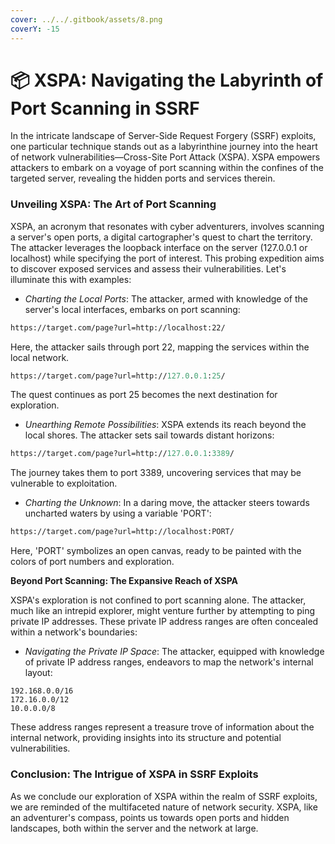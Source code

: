 ```yaml
---
cover: ../../.gitbook/assets/8.png
coverY: -15
---
```


# 📦 XSPA: Navigating the Labyrinth of Port Scanning in SSRF

In the intricate landscape of Server-Side Request Forgery (SSRF) exploits, one particular technique stands out as a labyrinthine journey into the heart of network vulnerabilities—Cross-Site Port Attack (XSPA). XSPA empowers attackers to embark on a voyage of port scanning within the confines of the targeted server, revealing the hidden ports and services therein.

### **Unveiling XSPA: The Art of Port Scanning**

XSPA, an acronym that resonates with cyber adventurers, involves scanning a server's open ports, a digital cartographer's quest to chart the territory. The attacker leverages the loopback interface on the server (127.0.0.1 or localhost) while specifying the port of interest. This probing expedition aims to discover exposed services and assess their vulnerabilities. Let's illuminate this with examples:

* _Charting the Local Ports_: The attacker, armed with knowledge of the server's local interfaces, embarks on port scanning:

```bash
https://target.com/page?url=http://localhost:22/
```

Here, the attacker sails through port 22, mapping the services within the local network.

```perl
https://target.com/page?url=http://127.0.0.1:25/
```

The quest continues as port 25 becomes the next destination for exploration.

* _Unearthing Remote Possibilities_: XSPA extends its reach beyond the local shores. The attacker sets sail towards distant horizons:

```perl
https://target.com/page?url=http://127.0.0.1:3389/
```

The journey takes them to port 3389, uncovering services that may be vulnerable to exploitation.

* _Charting the Unknown_: In a daring move, the attacker steers towards uncharted waters by using a variable 'PORT':

```bash
https://target.com/page?url=http://localhost:PORT/
```

Here, 'PORT' symbolizes an open canvas, ready to be painted with the colors of port numbers and exploration.

**Beyond Port Scanning: The Expansive Reach of XSPA**

XSPA's exploration is not confined to port scanning alone. The attacker, much like an intrepid explorer, might venture further by attempting to ping private IP addresses. These private IP address ranges are often concealed within a network's boundaries:

* _Navigating the Private IP Space_: The attacker, equipped with knowledge of private IP address ranges, endeavors to map the network's internal layout:

```
192.168.0.0/16
172.16.0.0/12
10.0.0.0/8
```

These address ranges represent a treasure trove of information about the internal network, providing insights into its structure and potential vulnerabilities.

### **Conclusion: The Intrigue of XSPA in SSRF Exploits**

As we conclude our exploration of XSPA within the realm of SSRF exploits, we are reminded of the multifaceted nature of network security. XSPA, like an adventurer's compass, points us towards open ports and hidden landscapes, both within the server and the network at large.
